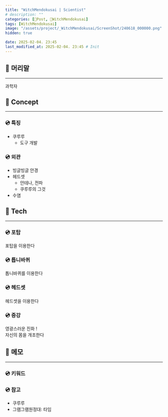 ```yaml
---
title: "WitchMendokusai | Scientist"
# description: ""
categories: [📀Post, 🥥WitchMendokusai]
tags: [WitchMendokusai]
image: "/assets/project/_WitchMendokusai/ScreenShot/240618_000000.png"
hidden: true

date: 2025-02-04. 23:45
last_modified_at: 2025-02-04. 23:45 # Init
---
```


## 📀 머리말

---

과학자

## 📀 Concept

---

### 💿 특징

- 쿠루루
  - 도구 개발

### 💿 외관

- 빙글빙글 안경
- 헤드셋
  - 안테나, 전파
  - 쿠루루의 그것
- 수염

## 📀 Tech

---

### 💿 포탑

포탑을 이용한다  

### 💿 톱니바퀴

톱니바퀴를 이용한다  

### 💿 헤드셋

헤드셋을 이용한다  

### 💿 증강

영광스러운 진화 !  
자신의 몸을 개조한다  

## 📀 메모

---

### 💿 키워드

### 💿 참고

- 쿠루루
- 그램그램원정대: 타임
